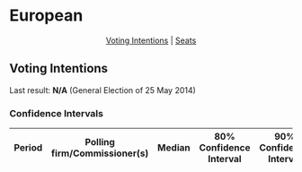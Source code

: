 # European

<p align="center"><a href="#voting-intentions">Voting Intentions</a> | <a href="#seats">Seats</a></p>

## Voting Intentions

Last result: **N/A** (General Election of 25 May 2014)

### Confidence Intervals

| Period     | Polling firm/Commissioner(s) | Median | 80% Confidence Interval | 90% Confidence Interval | 95% Confidence Interval | 99% Confidence Interval |
|:----------:|:----------------:|:-----------:|:-----------------------:|:-----------------------:|:-----------------------:|:-----------------------:|
